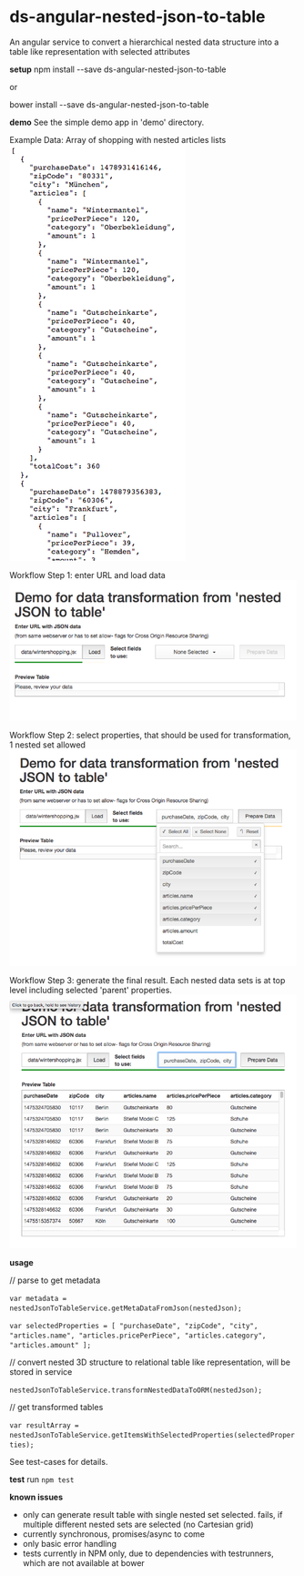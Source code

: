 # ds-angular-nested-json-to-table
An angular service to convert a hierarchical nested data structure into a table like representation with selected attributes

**setup**
npm install --save ds-angular-nested-json-to-table

or

bower install --save ds-angular-nested-json-to-table

**demo**
See the simple demo app in 'demo' directory.

Example Data: Array of shopping with nested articles lists 
![nested_data](docs/nested_data.png)

Workflow Step 1: enter URL and load data
![workflow_1_load_data](docs/workflow_1_load_data.png)

Workflow Step 2: select properties, that should be used for transformation, 1 nested set allowed
![workflow_2_select_properties](docs/workflow_2_select_properties.png)

Workflow Step 3: generate the final result. Each nested data sets is at top level including selected 'parent' properties.
![workflow_3_transformed_result](docs/workflow_3_transformed_result.png)

**usage**

// parse to get metadata

`var metadata = nestedJsonToTableService.getMetaDataFromJson(nestedJson);`

`var selectedProperties = [
            "purchaseDate", "zipCode", "city",
            "articles.name", "articles.pricePerPiece",
            "articles.category", "articles.amount"
];`
        
// convert nested 3D structure to relational table like representation, will be stored in service

`nestedJsonToTableService.transformNestedDataToORM(nestedJson);`

// get transformed tables

`var resultArray = nestedJsonToTableService.getItemsWithSelectedProperties(selectedProperties);`
    

See test-cases for details.

**test**
run `npm test`

**known issues**
- only can generate result table with single nested set selected. fails, if multiple different nested sets are selected (no Cartesian grid)
- currently synchronous, promises/async to come
- only basic error handling
- tests currently in NPM only, due to dependencies with testrunners, which are not available at bower